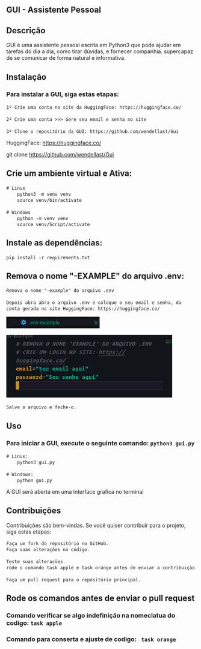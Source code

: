 ## GUI - Assistente Pessoal

## Descrição

GUI é uma assistente pessoal escrita em Python3 que pode ajudar em tarefas do dia a dia, como tirar dúvidas, e fornecer companhia. supercapaz de se comunicar de forma natural e informativa.

## Instalação

### Para instalar a GUI, siga estas etapas:

    1º Crie uma conta no site da HuggingFace: https://huggingface.co/

    2º Crie uma conta >>> Gere seu email e senha no site

    3º Clone o repositório da GUI: https://github.com/wendellast/Gui
HuggingFace:   https://huggingface.co/

git clone https://github.com/wendellast/Gui

## Crie um ambiente virtual e Ativa:
    # Linux
        python3 -m venv venv
        source venv/bin/activate

    # Windows
        python -m venv venv
        source venv/Script/activate

## Instale as dependências:

    pip install -r requirements.txt

## Remova o nome "-EXAMPLE" do arquivo .env:
    Remova o nome "-example" do arquivo .env

    Depois abra abra o arquivo .env e coloque o seu email e senha, da conta gerada no site HuggingFace: https://huggingface.co/

![Imagem](img/cache/picture_readme2.png )

![Imagem](img/cache/picture_readme.png )

    Salve o arquivo e feche-o.

## Uso

### Para iniciar a GUI, execute o seguinte comando: ``` python3 gui.py ```


    # Linux:
        python3 gui.py

    # Windows:
        python gui.py

A GUI será aberta em uma interface grafica no terminal


## Contribuições

Contribuições são bem-vindas. Se você quiser contribuir para o projeto, siga estas etapas:

    Faça um fork do repositório no GitHub.
    Faça suas alterações no código.

    Teste suas alterações.
    rode o comando task apple e task orange antes de enviar a contribuição

    Faça um pull request para o repositório principal.

## Rode os comandos antes de enviar o pull request

### Comando verificar se algo indefinição na nomeclatua do codigo: ```task apple```

### Comando para conserta e ajuste de codigo: ``` task orange```


